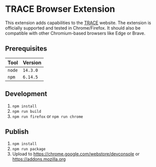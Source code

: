 # TRACE Browser Extension #

This extension adds capabilities to the [TRACE](https://tracedigital.tk) website.
The extension is officially supported and tested in Chrome/Firefox.
It should also be compatible with other Chromium-based browsers like Edge or Brave.

## Prerequisites ##

| Tool   | Version  |
| ------ | -------- |
| `node` | `14.3.0` |
| `npm`  | `6.14.5` |

## Development ##

1. `npm install`
1. `npm run build`
1. `npm run firefox` or `npm run chrome`

## Publish ##

1. `npm install`
1. `npm run package`
1. Upload to https://chrome.google.com/webstore/devconsole or https://addons.mozilla.org
